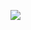 

<a href="https://www.instagram.com/minsusu_25/" target="_blank"><img src="https://img.shields.io/badge/Android-#E4405F?style=flat&logo=Android&logoColor=white"/></a>

<!--
**Rapidshot282/Rapidshot282** is a ✨ _special_ ✨ repository because its `README.md` (this file) appears on your GitHub profile.

<a href="클릭시 이동할 링크" target="_blank"><img src="https://img.shields.io/badge/문자-색코드?style=flat-square&logo=이미지 이름&logoColor=white"/></a>
<img src="https://img.shields.io/badge/문자-색코드?style=for-the-badge&logo=이미지 이름&logoColor=black">
